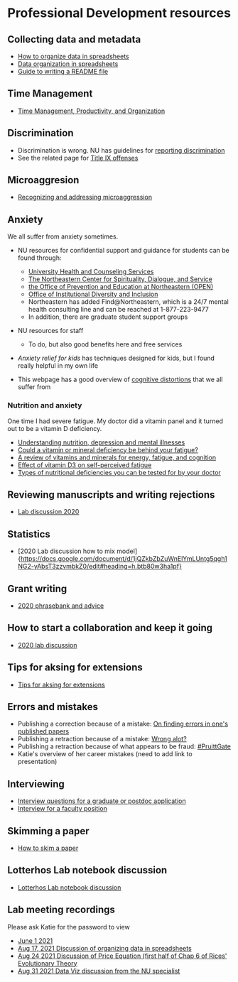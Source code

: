 # Professional Development resources

## Collecting data and metadata
* [How to organize data in spreadsheets](https://datacarpentry.org/spreadsheet-ecology-lesson/02-common-mistakes/index.html)
* [Data organization in spreadsheets](https://www.tandfonline.com/doi/full/10.1080/00031305.2017.1375989) 
* [Guide to writing a README file](https://data.research.cornell.edu/content/readme)

## Time Management
* [Time Management, Productivity, and Organization](https://docs.google.com/document/d/13xiuKlbF0ao1CSZoeDg5RmtGibtNRclVZeQpAYcLIFo/edit)

## Discrimination
* Discrimination is wrong. NU has guidelines for [reporting discrimination](https://www.northeastern.edu/ouec/reporting-options/discrimination/)
* See the related page for [Title IX offenses](https://www.northeastern.edu/ouec/reporting-options/titleix-prohibited-offenses/)

## Microaggresion
* [Recognizing and addressing microaggression](https://github.com/DrK-Lo/lotterhoslabprotocols/blob/gh-pages/Recognizing%20and%20Addressing%20Microaggressions%20Takewaways%202021.pdf)

## Anxiety
We all suffer from anxiety sometimes.
* NU resources for confidential support and guidance for students can be found through:
  * [University Health and Counseling Services](https://www.northeastern.edu/uhcs/)
  * [The Northeastern Center for Spirituality, Dialogue, and Service](https://www.northeastern.edu/spirituallife/)
  * [the Office of Prevention and Education at Northeastern (OPEN)](https://studentlife.northeastern.edu/open/)
  * [Office of Institutional Diversity and Inclusion](https://provost.northeastern.edu/oidi/)
  * Northeastern has added Find@Northeastern, which is a 24/7 mental health consulting line and can be reached at 1-877-223-9477
  * In addition, there are graduate student support groups
  
* NU resources for staff
  * To do, but also good benefits here and free services

* _Anxiety relief for kids_ has techniques designed for kids, but I found really helpful in my own life
* This webpage has a good overview of [cognitive distortions](https://positivepsychology.com/cognitive-distortions/) that we all suffer from

### Nutrition and anxiety
One time I had severe fatigue. My doctor did a vitamin panel and it turned out to be a vitamin D deficiency.
* [Understanding nutrition, depression and mental illnesses](https://www.ncbi.nlm.nih.gov/pmc/articles/PMC2738337/)
* [Could a vitamin or mineral deficiency be behind your fatigue?](https://www.health.harvard.edu/mind-and-mood/could-a-vitamin-or-mineral-deficiency-be-behind-your-fatigue)
* [A review of vitamins and minerals for energy, fatigue, and cognition](https://www.ncbi.nlm.nih.gov/pmc/articles/PMC7019700/)
* [Effect of vitamin D3 on self-perceived fatigue](https://www.ncbi.nlm.nih.gov/pmc/articles/PMC5207540/)
* [Types of nutritional deficiencies you can be tested for by your doctor](https://www.myonemedicalsource.com/2020/06/18/nutritional-testing/)

## Reviewing manuscripts and writing rejections
* [Lab discussion 2020](https://docs.google.com/document/d/1BGYn66Q0mkXOwL5S_woHOLh7__dTHQzQDxRc5EnKLNw/edit#)

## Statistics
* [2020 Lab discussion how to mix model]{https://docs.google.com/document/d/1jQZkbZbZuWnElYmLUntg5qgh1NG2-yAbsT3zzvmbkZ0/edit#heading=h.btb80w3ha1pf}

## Grant writing
* [2020 phrasebank and advice](https://docs.google.com/document/d/10TXWztCiID1-wNTGZ37rvYoIVHbf2kWmQMHoqN6pHQk/edit?pli=1)

## How to start a collaboration and keep it going
* [2020 lab discussion](https://docs.google.com/document/d/1mgWle41KPHnlCevE5IB9S1AaWQcYDFm_7riQU7WTfOM/edit)

## Tips for aksing for extensions
* [Tips for aksing for extensions](https://docs.google.com/document/d/1o87Ua79CeVIQstDpy9m9DtGsZTL9ttFmVB-Kqus1Iig/edit)

## Errors and mistakes
* Publishing a correction because of a mistake: [On finding errors in one's published papers](https://dynamicecology.wordpress.com/2016/12/02/on-finding-errors-in-ones-published-analyses/)
* Publishing a retraction because of a mistake: [Wrong alot?](http://ecoevoevoeco.blogspot.com/2016/12/wrong-lot.html%20http://ecoevoevoeco.blogspot.com/2016/12/wrong-lot.html)
* Publishing a retraction because of what appears to be fraud: [#PruittGate](https://laskowskilab.faculty.ucdavis.edu/2020/01/29/retractions/)
* Katie's overview of her career mistakes (need to add link to presentation)

## Interviewing
* [Interview questions for a graduate or postdoc application](https://docs.google.com/document/d/1SM3PiIfo4f_Pd_NZxC4Br1g5E0mnqCUlwilrleatNWA/edit)
* [Interview for a faculty position](https://docs.google.com/document/d/1OvvB6yl_5l05dUn3frL5GEJeksc5xjy8a_keq8sp0fc/edit)

## Skimming a paper
* [How to skim a paper](https://docs.google.com/document/d/17wIUVwRGpfRMG-riBjCj9EyCnPMb-K8RX7ww5C0kzf8/edit)

## Lotterhos Lab notebook discussion
* [Lotterhos Lab notebook discussion](https://drive.google.com/file/d/1HIVVvMbaF8XW0Jxyh708EYBTegkneJ_C/view?usp=sharing)

## Lab meeting recordings

Please ask Katie for the password to view

* [June 1 2021](https://northeastern.zoom.us/rec/share/enHUqKE7sr-bq6gpBMBOsu2-vPz3YsobBGADU2wNAgl80B-O9ijm86bx9kxOiboj.nYjVibVUxw51caKb)
* [Aug 17, 2021 Discussion of organizing data in spreadsheets](https://northeastern.zoom.us/rec/share/8Z6w6mkq-XTPgyDJU_zcLIp0M5U9tTh5rGo5bhlXdIfKR7vbV4bZsA2Nm3rxvbfv.d3krLgGquGjjO5CP)
* [Aug 24 2021 Discussion of Price Equation (first half of Chap 6 of Rices' Evolutionary Theory](https://northeastern.zoom.us/rec/share/9JS5ZfB-eySzp6VqK24pHh4bNft2uPhd8wLx3b7J2ycq1IQd4hxxt8bvcXs8WfJs.3dgAcoKa9fQZArZR)
* [Aug 31 2021 Data Viz discussion from the NU specialist](https://northeastern.zoom.us/rec/share/L4GY5DKi6XCi1nf8_RxkzyGyu6NAojZd4nsNsL1WpxiEfNp5qe_PHd5An9ngPANS.49r97rNHCjo5PNSH)


